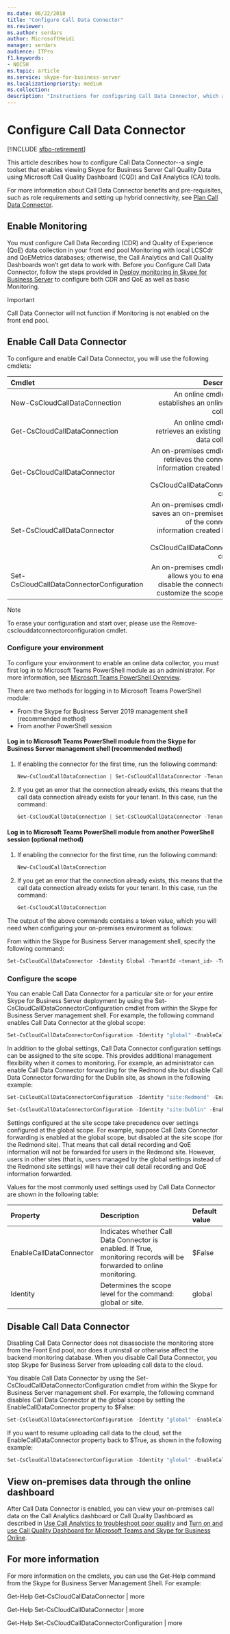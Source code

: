 ```yaml
---
ms.date: 06/22/2018
title: "Configure Call Data Connector"
ms.reviewer: 
ms.author: serdars
author: MicrosoftHeidi
manager: serdars
audience: ITPro
f1.keywords:
- NOCSH
ms.topic: article
ms.service: skype-for-business-server
ms.localizationpriority: medium
ms.collection: 
description: "Instructions for configuring Call Data Connector, which allows telemetry from Skype for Business on-premises to be viewed using Skype for Business Online tools."
---
```


# Configure Call Data Connector

[!INCLUDE [sfbo-retirement](../../Hub/includes/sfbo-retirement.md)]


This article describes how to configure Call Data Connector--a single toolset that enables viewing Skype for Business Server Call Quality Data using Microsoft Call Quality Dashboard (CQD) and Call Analytics (CA) tools.

For more information about Call Data Connector benefits and pre-requisites, such as role requirements and setting up hybrid connectivity, see [Plan Call Data Connector](plan-call-data-connector.md).

## Enable Monitoring
 
You must configure Call Data Recording (CDR) and Quality of Experience (QoE) data collection in your front end pool Monitoring with local LCSCdr and QoEMetrics databases; otherwise, the Call Analytics and Call Quality Dashboards won’t get data to work with. Before you Configure Call Data Connector, follow the steps provided in [Deploy monitoring in Skype for Business Server](../../SfbServer/deploy/deploy-monitoring/deploy-monitoring.md) to configure both CDR and QoE as well as basic Monitoring.

> [!IMPORTANT]
> Call Data Connector will not function if Monitoring is not enabled on the front end pool.

## Enable Call Data Connector

To configure and enable Call Data Connector, you will use the following cmdlets:

| Cmdlet| Description|
| :-----------------|---------------:|
| New-CsCloudCallDataConnection | An online cmdlet that establishes an online data collector.|
| Get-CsCloudCallDataConnection | An online cmdlet that retrieves an existing online data collector.|  
| Get-CsCloudCallDataConnector | An on-premises cmdlet that retrieves the connection information created by the New-CsCloudCallDataConnection cmdlet. |
| Set-CsCloudCallDataConnector | An on-premises cmdlet that saves an on-premises copy of the connection information created by the New-CsCloudCallDataConnection cmdlet. |  
| Set-CsCloudCallDataConnectorConfiguration | An on-premises cmdlet that allows you to enable or disable the connector and customize the scope level.|

> [!NOTE]
> To erase your configuration and start over, please use the Remove-csclouddatconnectorconfiguration cmdlet.

### Configure your environment 

To configure your environment to enable an online data collector, you must first log in to Microsoft Teams PowerShell module as an administrator. For more information, see [Microsoft Teams PowerShell Overview](/microsoftteams/teams-powershell-overview).

There are two methods for logging in to Microsoft Teams PowerShell module:

- From the Skype for Business Server 2019 management shell (recommended method)
- From another PowerShell session

#### Log in to Microsoft Teams PowerShell module from the Skype for Business Server management shell (recommended method)

1. If enabling the connector for the first time, run the following command:

   ```PowerShell
   New-CsCloudCallDataConnection | Set-CsCloudCallDataConnector -TenantId <tenant_id>
   ```

2. If you get an error that the connection already exists, this means that the call data connection already exists for your tenant. In this case, run the command: 

   ```PowerShell
   Get-CsCloudCallDataConnection | Set-CsCloudCallDataConnector -TenantId <tenant_id>
   ```


#### Log in to Microsoft Teams PowerShell module from another PowerShell session (optional method)

1.  If enabling the connector for the first time, run the following command: 

    ```PowerShell 
    New-CsCloudCallDataConnection 
    ```

2.  If you get an error that the connection already exists, this means that the call data connection already exists for your tenant. In this case, run the command: 

    ```PowerShell
    Get-CsCloudCallDataConnection  
    ```

The output of the above commands contains a token value, which you will need when configuring your on-premises environment as follows:

From within the Skype for Business Server management shell, specify the following command:

```PowerShell
Set-CsCloudCallDataConnector -Identity Global -TenantId <tenant_id> -Token <token-copied-from-online>
```

### Configure the scope

You can enable Call Data Connector for a particular site or for your entire Skype for Business Server deployment by using the Set-CsCloudCallDataConnectorConfiguration cmdlet from within the Skype for Business Server management shell. For example, the following command enables Call Data Connector at the global scope:

```PowerShell
Set-CsCloudCallDataConnectorConfiguration -Identity "global" -EnableCallDataConnector $True
```

In addition to the global settings, Call Data Connector configuration settings can be assigned to the site scope. This provides additional management flexibility when it comes to monitoring. For example, an administrator can enable Call Data Connector forwarding for the Redmond site but disable Call Data Connector forwarding for the Dublin site, as shown in the following example:

```PowerShell
Set-CsCloudCallDataConnectorConfiguration -Identity "site:Redmond" -EnableCallDataConnector $True
```

```PowerShell
Set-CsCloudCallDataConnectorConfiguration -Identity "site:Dublin" -EnableCallDataConnector $False
```

Settings configured at the site scope take precedence over settings configured at the global scope. For example, suppose Call Data Connector forwarding is enabled at the global scope, but disabled at the site scope (for the Redmond site). That means that call detail recording and QoE information will not be forwarded for users in the Redmond site. However, users in other sites (that is, users managed by the global settings instead of the Redmond site settings) will have their call detail recording and QoE information forwarded.

Values for the most commonly used settings used by Call Data Connector are shown in the following table:  

|Property|Description|Default value|
|:-----|:-----|:-----|
|EnableCallDataConnector  <br/> |Indicates whether Call Data Connector is enabled. If True, monitoring records will be forwarded to online monitoring.  <br/> |$False  <br/> |
| Identity | Determines the scope level for the command: global or site.   | global  |

## Disable Call Data Connector

Disabling Call Data Connector does not disassociate the monitoring store from the Front End pool, nor does it uninstall or otherwise affect the backend monitoring database. When you disable Call Data Connector, you stop Skype for Business Server from uploading call data to the cloud. 

You disable Call Data Connector by using the Set-CsCloudCallDataConnectorConfiguration cmdlet from within the Skype for Business Server management shell. For example, the following command disables Call Data Connector at the global scope by setting the EnableCallDataConnector property to $False:

```PowerShell
Set-CsCloudCallDataConnectorConfiguration -Identity "global" -EnableCallDataConnector $False
```

If you want to resume uploading call data to the cloud, set the EnableCallDataConnector property back to $True, as shown in the following example:

```PowerShell
Set-CsCloudCallDataConnectorConfiguration -Identity "global" -EnableCallDataConnector $True
```

## View on-premises data through the online dashboard

 After Call Data Connector is enabled, you can view your on-premises call data on the Call Analytics dashboard or Call Quality Dashboard as described in  [Use Call Analytics to troubleshoot poor quality](/skypeforbusiness/using-call-quality-in-your-organization/use-call-analytics-to-troubleshoot-poor-call-quality) and [Turn on and use Call Quality Dashboard for Microsoft Teams and Skype for Business Online](/MicrosoftTeams/turning-on-and-using-call-quality-dashboard).

## For more information

For more information on the cmdlets, you can use the Get-Help command from the Skype for Business Server Management Shell. For example:

Get-Help Get-CsCloudCallDataConnector | more

Get-Help Set-CsCloudCallDataConnector | more

Get-Help Set-CsCloudCallDataConnectorConfiguration | more

